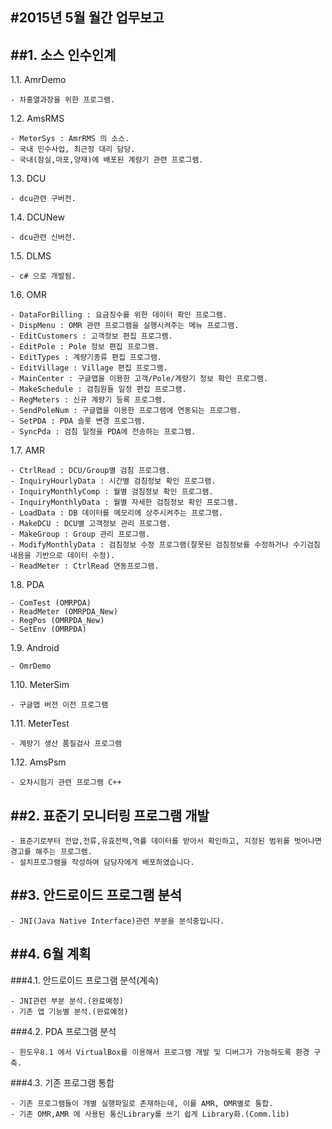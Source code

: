 #2015년 5월 월간 업무보고
---

##1. 소스 인수인계
---

1.1. AmrDemo

	- 차홍열과장을 위한 프로그램.

1.2. AmsRMS

	- MeterSys : AmrRMS 의 소스.
	- 국내 민수사업, 최근정 대리 담당.
	- 국내(잠실,마포,양재)에 배포된 계량기 관련 프로그램.

1.3. DCU

	- dcu관련 구버전.

1.4. DCUNew

	- dcu관련 신버전.

1.5. DLMS

	- c# 으로 개발됨.

1.6. OMR

	- DataForBilling : 요금징수를 위한 데이터 확인 프로그램.
	- DispMenu : OMR 관련 프로그램을 실행시켜주는 메뉴 프로그램.
	- EditCustomers : 고객정보 편집 프로그램.
	- EditPole : Pole 정보 편집 프로그램.
	- EditTypes : 계량기종류 편집 프로그램.
	- EditVillage : Village 편집 프로그램.
	- MainCenter : 구글맵을 이용한 고객/Pole/계량기 정보 확인 프로그램.
	- MakeSchedule : 검침원들 일정 편집 프로그램.
	- RegMeters : 신규 계량기 등록 프로그램.
	- SendPoleNum : 구글맵을 이용한 프로그램에 연동되는 프로그램.
	- SetPDA : PDA 슬롯 변경 프로그램.
	- SyncPda : 검침 일정을 PDA에 전송하는 프로그램.

1.7. AMR

	- CtrlRead : DCU/Group별 검침 프로그램.
	- InquiryHourlyData : 시간별 검침정보 확인 프로그램.
	- InquiryMonthlyComp : 월별 검침정보 확인 프로그램.
	- InquiryMonthlyData : 월별 자세한 검침정보 확인 프로그램.
	- LoadData : DB 데이터를 메모리에 상주시켜주는 프로그램.
	- MakeDCU : DCU별 고객정보 관리 프로그램.
	- MakeGroup : Group 관리 프로그램.
	- ModifyMonthlyData : 검침정보 수정 프로그램(잘못된 검침정보를 수정하거나 수기검침내용을 기반으로 데이터 수정).
	- ReadMeter : CtrlRead 연동프로그램.

1.8. PDA

	- ComTest (OMRPDA)
	- ReadMeter (OMRPDA_New)
	- RegPos (OMRPDA_New)
	- SetEnv (OMRPDA)

1.9. Android

	- OmrDemo

1.10. MeterSim

	- 구글맵 버전 이전 프로그램

1.11. MeterTest

	- 계량기 생산 품질검사 프로그램

1.12. AmsPsm

	- 오차시험기 관련 프로그램 C++

##2. 표준기 모니터링 프로그램 개발
---
	- 표준기로부터 전압,전류,유효전력,역률 데이터를 받아서 확인하고, 지정된 범위를 벗어나면 경고를 해주는 프로그램.
	- 설치프로그램을 작성하여 담당자에게 배포하였습니다.

##3. 안드로이드 프로그램 분석
---
	- JNI(Java Native Interface)관련 부분을 분석중입니다.

##4. 6월 계획
---
###4.1. 안드로이드 프로그램 분석(계속)

	- JNI관련 부분 분석.(완료예정)
	- 기존 앱 기능별 분석.(완료예정)

###4.2. PDA 프로그램 분석

	- 윈도우8.1 에서 VirtualBox를 이용해서 프로그램 개발 및 디버그가 가능하도록 환경 구축.

###4.3. 기존 프로그램 통합

	- 기존 프로그램들이 개별 실행파일로 존재하는데, 이를 AMR, OMR별로 통합.
	- 기존 OMR,AMR 에 사용된 통신Library를 쓰기 쉽게 Library화.(Comm.lib)

